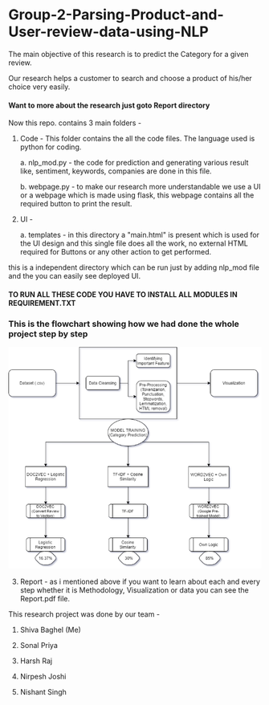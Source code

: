 # Group-2-Parsing-Product-and-User-review-data-using-NLP

The main objective of this research is to predict the Category for a given review.

Our research helps a customer to search and choose a product of his/her choice very easily.

#### Want to more about the research just goto Report directory

Now this repo. contains 3 main folders - 
1. Code - This folder contains the all the code files. The language used is python for coding.

    a. nlp_mod.py - the code for prediction and generating various result like, sentiment, keywords, companies are done in this file. 

    b. webpage.py - to make our research more understandable we use a UI or a webpage which is made using flask, this webpage contains all the required button to print the result.

2. UI - 

    a. templates - in this directory a "main.html" is present which is used for the UI design and this single file does all the work, no external HTML required for Buttons or any other action to get performed.

this is a independent directory which can be run just by adding nlp_mod file and the you can easily see deployed UI.

#### TO RUN ALL THESE CODE YOU HAVE TO INSTALL ALL MODULES IN REQUIREMENT.TXT

### This is the flowchart showing how we had done the whole project step by step

![](1.png)

3. Report - as i mentioned above if you want to learn about each and every step whether it is Methodology, Visualization or data you can see the Report.pdf file.

This research project was done by our team - 
1. Shiva Baghel (Me)

2. Sonal Priya

3. Harsh Raj

4. Nirpesh Joshi

5. Nishant Singh
